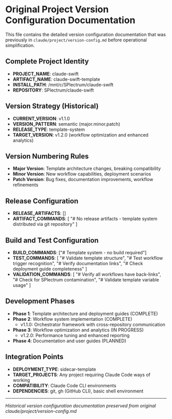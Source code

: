 # Original Project Version Configuration Documentation

This file contains the detailed version configuration documentation that was previously in `claude/project/version-config.md` before operational simplification.

## Complete Project Identity
- **PROJECT_NAME**: claude-swift
- **ARTIFACT_NAME**: claude-swift-template
- **INSTALL_PATH**: /mnt/c/SPlectrum/claude-swift
- **REPOSITORY**: SPlectrum/claude-swift

## Version Strategy (Historical)
- **CURRENT_VERSION**: v1.1.0
- **VERSION_PATTERN**: semantic (major.minor.patch)
- **RELEASE_TYPE**: template-system
- **TARGET_VERSION**: v1.2.0 (workflow optimization and enhanced analytics)

## Version Numbering Rules
- **Major Version**: Template architecture changes, breaking compatibility
- **Minor Version**: New workflow capabilities, deployment scenarios
- **Patch Version**: Bug fixes, documentation improvements, workflow refinements

## Release Configuration
- **RELEASE_ARTIFACTS**: []
- **ARTIFACT_COMMANDS**: [
  "# No release artifacts - template system distributed via git repository"
]

## Build and Test Configuration
- **BUILD_COMMANDS**: ["# Template system - no build required"]
- **TEST_COMMANDS**: [
  "# Validate template structure",
  "# Test workflow trigger recognition", 
  "# Verify documentation links",
  "# Check deployment guide completeness"
]
- **VALIDATION_COMMANDS**: [
  "# Verify all workflows have back-links",
  "# Check for SPlectrum contamination",
  "# Validate template variable usage"
]

## Development Phases
- **Phase 1**: Template architecture and deployment guides (COMPLETE)
- **Phase 2**: Workflow system implementation (COMPLETE)
  - v1.1.0: Orchestrator framework with cross-repository communication
- **Phase 3**: Workflow optimization and analytics (IN PROGRESS)
  - v1.2.0: Performance tuning and enhanced reporting
- **Phase 4**: Documentation and user guides (PLANNED)

## Integration Points
- **DEPLOYMENT_TYPE**: sidecar-template
- **TARGET_PROJECTS**: Any project requiring Claude Code ways of working
- **COMPATIBILITY**: Claude Code CLI environments
- **DEPENDENCIES**: git, gh (GitHub CLI), basic shell environment

---

*Historical version configuration documentation preserved from original claude/project/version-config.md*